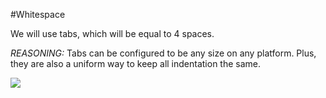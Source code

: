 #Whitespace

We will use tabs, which will be equal to 4 spaces.

*REASONING:*
Tabs can be configured to be any size on any platform. Plus, they are also a uniform way to keep all indentation the same.

![](https://imgs.xkcd.com/comics/third_way.png)
